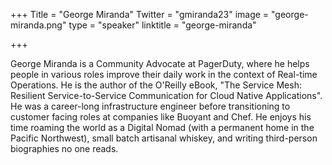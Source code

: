 +++
Title = "George Miranda"
Twitter = "gmiranda23"
image = "george-miranda.png"
type = "speaker"
linktitle = "george-miranda"

+++

George Miranda is a Community Advocate at PagerDuty, where he helps people in various roles improve their daily work in the context of Real-time Operations. He is the author of the O'Reilly eBook, "The Service Mesh: Resilient Service-to-Service Communication for Cloud Native Applications". He was a career-long infrastructure engineer before transitioning to customer facing roles at companies like Buoyant and Chef. He enjoys his time roaming the world as a Digital Nomad (with a permanent home in the Pacific Northwest), small batch artisanal whiskey, and writing third-person biographies no one reads.

